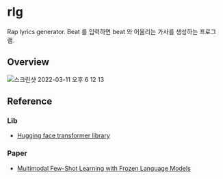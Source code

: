 # rlg
Rap lyrics generator. Beat 를 입력하면 beat 와 어울리는 가사를 생성하는 프로그램.

## Overview
![스크린샷 2022-03-11 오후 6 12 13](https://user-images.githubusercontent.com/41066039/157837467-f96f2bc4-7708-4d9e-859d-febd1e5ef0ec.png)

## Reference

### Lib
* [Hugging face transformer library](https://huggingface.co/docs/transformers/index)

### Paper
* [Multimodal Few-Shot Learning with Frozen Language Models](https://arxiv.org/pdf/2106.13884.pdf)